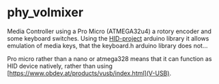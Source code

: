 # phy_volmixer

Media Controller using a Pro Micro (ATMEGA32u4) a rotory encoder and some keyboard switches. Using the [HID-project](https://github.com/NicoHood/HID) arduino library it allows emulation of media keys, that the keyboard.h arduino library does not...

Pro micro rather than a nano or atmega328 means that it can function as HID device natively, rather than using [https://www.obdev.at/products/vusb/index.html](V-USB).


